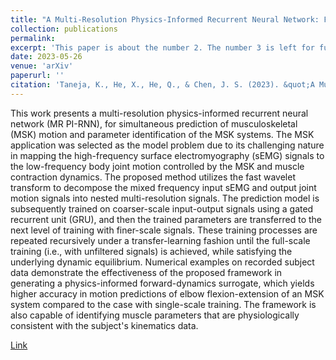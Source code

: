 ```yaml
---
title: "A Multi-Resolution Physics-Informed Recurrent Neural Network: Formulation and Application to Musculoskeletal Systems"
collection: publications
permalink:
excerpt: 'This paper is about the number 2. The number 3 is left for future work.'
date: 2023-05-26
venue: 'arXiv'
paperurl: ''
citation: 'Taneja, K., He, X., He, Q., & Chen, J. S. (2023). &quot;A Multi-Resolution Physics-Informed Recurrent Neural Network: Formulation and Application to Musculoskeletal Systems.&quot; <i>arXiv</i>. .'
---
```


This work presents a multi-resolution physics-informed recurrent neural network (MR PI-RNN), for simultaneous prediction of musculoskeletal (MSK) motion and parameter identification of the MSK systems. The MSK application was selected as the model problem due to its challenging nature in mapping the high-frequency surface electromyography (sEMG) signals to the low-frequency body joint motion controlled by the MSK and muscle contraction dynamics. The proposed method utilizes the fast wavelet transform to decompose the mixed frequency input sEMG and output joint motion signals into nested multi-resolution signals. The prediction model is subsequently trained on coarser-scale input-output signals using a gated recurrent unit (GRU), and then the trained parameters are transferred to the next level of training with finer-scale signals. These training processes are repeated recursively under a transfer-learning fashion until the full-scale training (i.e., with unfiltered signals) is achieved, while satisfying the underlying dynamic equilibrium. Numerical examples on recorded subject data demonstrate the effectiveness of the proposed framework in generating a physics-informed forward-dynamics surrogate, which yields higher accuracy in motion predictions of elbow flexion-extension of an MSK system compared to the case with single-scale training. The framework is also capable of identifying muscle parameters that are physiologically consistent with the subject's kinematics data.

[Link](https://arxiv.org/abs/2305.16593)

